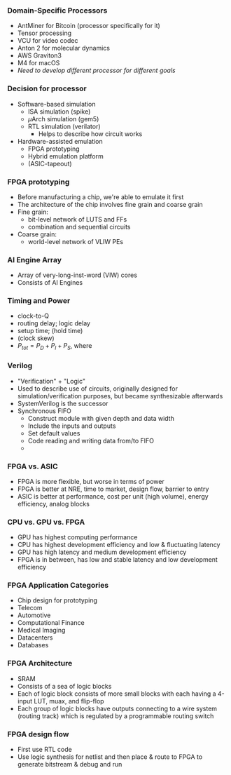 ### Domain-Specific Processors
- AntMiner for Bitcoin (processor specifically for it)
- Tensor processing
- VCU for video codec
- Anton 2 for molecular dynamics
- AWS Graviton3
- M4 for macOS
- *Need to develop different processor for different goals*

### Decision for processor
- Software-based simulation
	- ISA simulation (spike)
	- $\mu$Arch simulation (gem5)
	- RTL simulation (verilator)
		- Helps to describe how circuit works
- Hardware-assisted emulation
	- FPGA prototyping 
	- Hybrid emulation platform
	- (ASIC-tapeout)

### FPGA prototyping
- Before manufacturing a chip, we're able to emulate it first
- The architecture of the chip involves fine grain and coarse grain 
- Fine grain:
	- bit-level network of LUTS and FFs
	- combination and sequential circuits
- Coarse grain:
	- world-level network of VLIW PEs

### AI Engine Array
- Array of very-long-inst-word (VIW) cores
- Consists of AI Engines

### Timing and Power
- clock-to-Q
- routing delay; logic delay
- setup time; (hold time)
- (clock skew)
- $P_{tot}=P_{D}+P_{I}+P_{S}$, where 

### Verilog
- "Verification" + "Logic"
- Used to describe use of circuits, originally designed for simulation/verification purposes, but became synthesizable afterwards
- SystemVerilog is the successor
- Synchronous FIFO 
	- Construct module with given depth and data width
	- Include the inputs and outputs 
	- Set default values
	- Code reading and writing data from/to FIFO
	- 


### FPGA vs. ASIC
- FPGA is more flexible, but worse in terms of power
- FPGA is better at NRE, time to market, design flow, barrier to entry
- ASIC is better at performance, cost per unit (high volume), energy efficiency, analog blocks

### CPU vs. GPU vs. FPGA
- GPU has highest computing performance
- CPU has highest development efficiency and low & fluctuating latency
- GPU has high latency and medium development efficiency
- FPGA is in between, has low and stable latency and low development efficiency

### FPGA Application Categories
- Chip design for prototyping
- Telecom 
- Automotive
- Computational Finance
- Medical Imaging
- Datacenters
- Databases 


### FPGA Architecture
- SRAM
- Consists of a sea of logic blocks
- Each of logic block consists of more small blocks with each having a 4-input LUT, muax, and flip-flop
- Each group of logic blocks have outputs connecting to a wire system (routing track) which is regulated by a programmable routing switch

### FPGA design flow
- First use RTL code
- Use logic synthesis for netlist and then place & route to FPGA to generate bitstream & debug and run